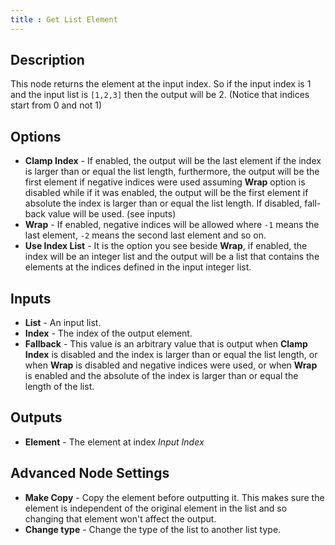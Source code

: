 ```yaml
---
title : Get List Element
---
```


## Description

This node returns the element at the input index. So if the input index
is 1 and the input list is `[1,2,3]` then the output will be 2. (Notice
that indices start from 0 and not 1)

## Options

- **Clamp Index** - If enabled, the output will be the last element if the
  index is larger than or equal the list length, furthermore, the output will
  be the first element if negative indices were used assuming **Wrap** option
  is disabled while if it was enabled, the output will be the first element if
  absolute the index is larger than or equal the list length. If disabled,
  fall-back value will be used. (see inputs)
- **Wrap** - If enabled, negative indices will be allowed where `-1` means the
  last element, `-2` means the second last element and so on.
- **Use Index List** - It is the option you see beside **Wrap**, if enabled,
  the index will be an integer list and the output will be a list that
  contains the elements at the indices defined in the input integer list.

## Inputs

- **List** - An input list.
- **Index** - The index of the output element.
- **Fallback** - This value is an arbitrary value that is output when
    **Clamp Index** is disabled and the index is larger than or equal
    the list length, or when **Wrap** is disabled and negative indices
    were used, or when **Wrap** is enabled and the absolute of the index
    is larger than or equal the length of the list.

## Outputs

- **Element** - The element at index *Input Index*

## Advanced Node Settings

- **Make Copy** - Copy the element before outputting it. This makes
    sure the element is independent of the original element in the list
    and so changing that element won't affect the output.
- **Change type** - Change the type of the list to another list type.
